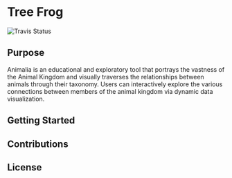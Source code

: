 # Tree Frog

![Travis Status](https://travis-ci.org/darrelljones13/animalia.svg?branch=master)

## Purpose

Animalia is an educational and exploratory tool that portrays the vastness of the Animal Kingdom and visually traverses the relationships between animals through their taxonomy.  Users can interactively explore the various connections between members of the animal kingdom via dynamic data visualization.  

## Getting Started

## Contributions

## License
